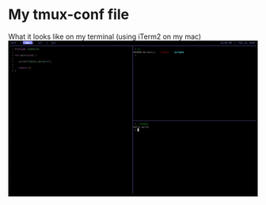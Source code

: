 # My tmux-conf file
What it looks like on my terminal (using iTerm2 on my mac)
![Image of my terminal with tmux](/screenshot.png "Terminal")
